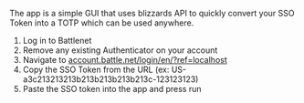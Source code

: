 The app is a simple GUI that uses blizzards API to quickly convert your SSO Token into a TOTP which can be used anywhere.

1.  Log in to Battlenet
2.  Remove any existing Authenticator on your account
3.  Navigate to [account.battle.net/login/en/?ref=localhost](https://account.battle.net/login/en/?ref=localhost)
4.  Copy the SSO Token from the URL (ex: US-a3c213213213b213b213b213b213c-123123123)
5.  Paste the SSO token into the app and press run
